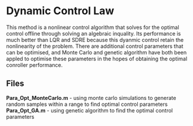 # Dynamic Control Law
This method is a nonlinear control algorithm that solves for the optimal control offline through solving an algebraic inquality. Its performance is much better than LQR and SDRE because this dyanmic control retain the nonlinearity of the problem. There are additional control parameters that can be optimised, and Monte Carlo and genetic algorithm have both been appled to optimise these parameters in the hopes of obtaining the optimal conroller performance.  

## Files
**Para_Opt_MonteCarlo.m** - using monte carlo simulations to generate random samples within a range to find optimal control parameters  
**Para_Opt_GA.m** - using genetic algorithm to find the optimal control parameters 
